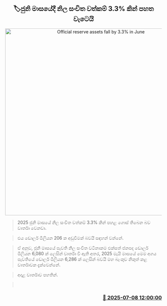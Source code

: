 <p align='center'><b><h2 align='center' title='Official reserve assets fall by 3.3% in June'>🏷ජුනි මාසයේදී නිල සංචිත වත්කම් 3.3% කින් පහත වැටෙයි</h2></b></p>
<p align='center'><img src='https://helakuru.sgp1.cdn.digitaloceanspaces.com/esana/images/lib/doller-new[1].jpg' width='600' alt='Official reserve assets fall by 3.3% in June'></p>

> 2025 ජුනි මාසයේ නිල සංචිත වත්කම් 3.3% කින් පහළ ගොස් තිබෙන බව වාර්තා වෙනවා.

> එය ඩොලර් මිලියන 206 ක අඩුවීමක් බවයි සඳහන් වන්නේ.

> ඒ අනුව, ජුනි මාසයේ පැවති නිල සංචිත වටිනාකම එක්සත් ජනපද ඩොලර් මිලියන 6,080 ක් ලෙසින් වාර්තා වී ඇති අතර, 2025 මැයි මාසයේ මෙම අගය පැවතියේ ඩොලර් මිලියන 6,286 ක් ලෙසින් බවයි මහ බැංකුව නිකුත් කළ වාර්තාවක දැක්වෙන්නේ.

> අදාළ වාර්තාව පහතින්.

>  



<h3 align='right'><a href='https://www.helakuru.lk/esana/p/111676/'>📅 2025-07-08 12:00:00</a></h3>
